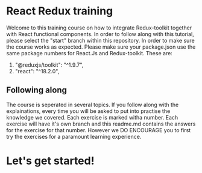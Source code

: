 # React Redux training

Welcome to this training course on how to integrate Redux-toolkit together with React functional components. In order to follow along with this tutorial, please select the "start" branch within this repository. In order to make sure the course works as expected. Please make sure your package.json use the same package numbers for React.Js and Redux-toolkit. These are:

1.  "@reduxjs/toolkit": "^1.9.7",
2.  "react": "^18.2.0",

## Following along

The course is seperated in several topics. If you follow along with the explainations, every time you will be asked to put into practise the knowledge we covered. Each exercise is marked witha number. Each exercise will have it's own branch and this readme.md contains the answers for the exercise for that number. However we DO ENCOURAGE you to first try the exercises for a paramount learning experience.

# Let's get started!
